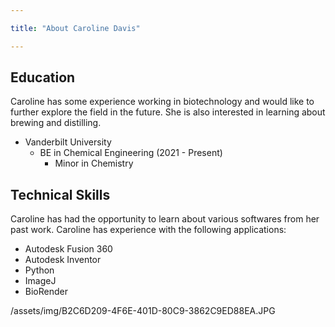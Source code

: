 ```yaml
---

title: "About Caroline Davis"

---
```


## Education

Caroline has some experience working in biotechnology and would like to further explore the field in the future. She is also interested in learning about brewing and distilling. 

* Vanderbilt University
  * BE in Chemical Engineering (2021 - Present)
    * Minor in Chemistry

## Technical Skills

Caroline has had the opportunity to learn about various softwares from her past work. Caroline has experience with the following applications:

* Autodesk Fusion 360
* Autodesk Inventor
* Python
* ImageJ
* BioRender

/assets/img/B2C6D209-4F6E-401D-80C9-3862C9ED88EA.JPG
